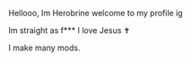 Hellooo, Im Herobrine welcome to my profile ig

Im straight as f*** 
I love Jesus ✝️

I make many mods.

<!---
HerobrineXGamin/HerobrineXGamin is a ✨ special ✨ repository because its `README.md` (this file) appears on your GitHub profile.
You can click the Preview link to take a look at your changes.
--->
